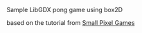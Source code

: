 Sample LibGDX pong game using box2D

based on the tutorial from [
Small Pixel Games](https://www.youtube.com/watch?v=y3okobDs-RQ)

